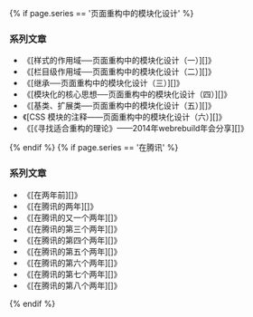 {% if page.series == '页面重构中的模块化设计' %}

### 系列文章

- 《[样式的作用域──页面重构中的模块化设计（一）][]》
- 《[栏目级作用域──页面重构中的模块化设计（二）][]》
- 《[继承──页面重构中的模块化设计（三）][]》
- 《[模块化的核心思想──页面重构中的模块化设计（四）][]》
- 《[基类、扩展类──页面重构中的模块化设计（五）][]》
- 《[CSS 模块的注释——页面重构中的模块化设计（六）][]》
- 《[《寻找适合重构的理论》——2014年webrebuild年会分享][]》

{% endif %}
{% if page.series == '在腾讯' %}

### 系列文章

- 《[在两年前][]》
- 《[在腾讯的两年][]》
- 《[在腾讯的又一个两年][]》
- 《[在腾讯的第三个两年][]》
- 《[在腾讯的第四个两年][]》
- 《[在腾讯的第五个两年][]》
- 《[在腾讯的第六个两年][]》
- 《[在腾讯的第七个两年][]》
- 《[在腾讯的第八个两年][]》

{% endif %}
